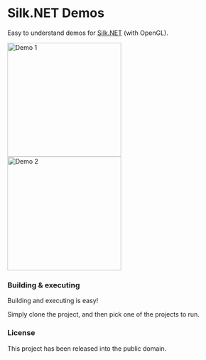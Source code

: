 # Silk.NET Demos
Easy to understand demos for [Silk.NET](https://github.com/dotnet/Silk.NET) (with OpenGL).

<img src="https://i.rollbot.net/shadowdemo1.png" alt="Demo 1" height="256" /> <img src="https://i.rollbot.net/shadowdemo2.png" alt="Demo 2" height="256" />

### Building & executing
Building and executing is easy!

Simply clone the project, and then pick one of the projects to run.

<!--#### Controls
* **W, A, S, D** - Move camera in the direction it is facing
* **E, Q** - Move camera up or down, respectively
* **Escape** - Press once, show mouse cursor. Press once more, quit application
* **M** - Toggle mouse cursor visibility
* **R** - Randomize the positions of the cubes, however they will be locked to the plane (like the second screenshot)
* **T** - Randomize the positions of the cubes, randomizing the height and rotation as well (like the first screenshot)
* **C** - Hold to view the scene from the perspective of the light.-->

### License
This project has been released into the public domain.
